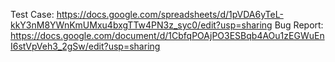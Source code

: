 Test Case: https://docs.google.com/spreadsheets/d/1pVDA6yTeL-kkY3nM8YWnKmUMxu4bxgTTw4PN3z_syc0/edit?usp=sharing
Bug Report: https://docs.google.com/document/d/1CbfqPOAjPO3ESBqb4AOu1zEGWuEnI6stVpVeh3_2gSw/edit?usp=sharing
